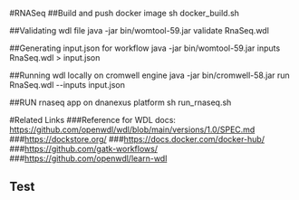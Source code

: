 #RNASeq
##Build and push docker image
sh docker_build.sh 

##Validating wdl file
java -jar bin/womtool-59.jar validate RnaSeq.wdl

##Generating input.json for workflow
java -jar bin/womtool-59.jar inputs RnaSeq.wdl > input.json

##Running wdl locally on cromwell engine
java -jar bin/cromwell-58.jar run RnaSeq.wdl --inputs input.json

##RUN rnaseq app on dnanexus platform
sh run_rnaseq.sh <folder name> 

#Related Links
###Reference for WDL docs: https://github.com/openwdl/wdl/blob/main/versions/1.0/SPEC.md
###https://dockstore.org/
###https://docs.docker.com/docker-hub/
###https://github.com/gatk-workflows/
###https://github.com/openwdl/learn-wdl


## Test
